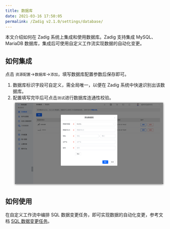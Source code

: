 ```yaml
---
title: 数据库
date: 2021-03-16 17:50:05
permalink: /Zadig v2.1.0/settings/database/
---
```


本文介绍如何在 Zadig 系统上集成和使用数据库。Zadig 支持集成 MySQL、MariaDB 数据库，集成后可使用自定义工作流实现数据的自动化变更。

## 如何集成

点击 `资源配置`->`数据库`->`添加`，填写数据库配置参数后保存即可。
1. 数据库标识字段可自定义，需全局唯一，以便在 Zadig 系统中快速识别出该数据库。
2. 配置填写完毕后可点击`测试`进行数据库连通性校验。
![reg](../../../../_images/add_database.png)

## 如何使用

在自定义工作流中编排 SQL 数据变更任务，即可实现数据的自动化变更，参考文档 [SQL 数据变更任务](/cn/Zadig%20v2.1.0/project/workflow-jobs/#sql-数据变更)。
